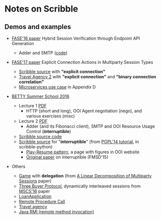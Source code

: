 # Notes on Scribble

## Demos and examples



* [FASE'16 paper](https://www.doc.ic.ac.uk/~rhu/scribble/index.html) Hybrid Session Verification through Endpoint API Generation
  - Adder and SMTP ([code](https://github.com/scribble/scribble-java/tree/master/scribble-demos/scrib/fase16/src/fase16))

* [FASE'17 paper](https://www.doc.ic.ac.uk/~rhu/scribble/explicit.html) Explicit Connection Actions in Multiparty Session Types
  - [Scribble source](https://github.com/rhu1/scribble-java/tree/rhu1-res/f17-merge-master/scribble-f17/src/test/scrib/f17/paper) with **"explicit connection"**
  - [Travel Agency 2](https://github.com/rhu1/scribble-java/blob/rhu1-res/f17-merge-master/scribble-f17/src/test/scrib/f17/paper/Sec4.scr) with **"explicit connection"** and **"binary connection correlation"**
  - [Microservices use case](https://github.com/rhu1/scribble-java/blob/rhu1-res/f17-merge-master/scribble-f17/src/test/scrib/f17/paper/AppD.scr) in Appendix D

* [BETTY Summer School 2016](http://summerschool2016.behavioural-types.eu/)
  - Lecture 1 [PDF](http://summerschool2016.behavioural-types.eu/programme/betty16a.pdf)
    - HTTP (short and long), OOI Agent negotiation (nego), and various exercises (misc)
  - Lecture 2 [PDF](http://summerschool2016.behavioural-types.eu/programme/betty16b.pdf)
    - Adder (and its Fibonacci client), SMTP and OOI Resource Usage Control (**interruptible**)
  - [Scribble source code](https://github.com/scribble/scribble-java/tree/master/scribble-demos/scrib/betty16/src/betty16)
  - [Scribble source](https://github.com/scribble/scribble-python/blob/master/test/popl14/ResourceControl.scr)  for "**interruptible**" (from [POPL'14 tutorial](http://popl.mpi-sws.org/2014/tutorials2.html#session), in scribble-python)
    - [Play-Resume pattern](https://confluence.oceanobservatories.org/display/CIDev/Resource+Control+in+Scribble), a page with figures in OOI website
    - [Original paper](http://mrg.doc.ic.ac.uk/publications/practical-interruptible-conversations-distributed-dynamic-verification-with-multiparty-session-types-and-python/) on interruptible (FMSD'15)

* Others
  - [Game](https://github.com/scribble/scribble-java/tree/master/scribble-demos/scrib/game/src/game) with **delegation** (from [A Linear Decomposition of Multiparty Sessions](https://www.doc.ic.ac.uk/~ascalas/mpst-linear/) paper)
  - [Three Buyer Protocol](https://github.com/scribble/scribble-java/blob/master/scribble-demos/scrib/threebuyer/src/threebuyer/ThreeBuyer.scr), dynamically interleaved sessions from [MSCS'16](http://mrg.doc.ic.ac.uk/publications/global-progress-for-dynamically-interleaved-multiparty-sessions/) paper
  - [LoanApplication](https://github.com/scribble/scribble-java/tree/master/scribble-demos/scrib/loan/src/loan)
  - [Remote Procedure Call](https://github.com/scribble/scribble-java/tree/master/scribble-demos/scrib/rpc/src/rpc)
  - [Travel agency](https://github.com/scribble/scribble-java/tree/master/scribble-demos/scrib/travel/src/travel)
  - [Java RMI (remote method invocation)](https://github.com/scribble/scribble-java/tree/master/scribble-demos/scrib/bettybook/src/bettybook/math/rmi)
  


